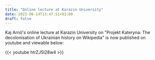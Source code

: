 ```yaml
---
title: "Online lecture at Karazin University" 
date: 2023-06-14T13:47:51+03:00
draft: false
---
```


Kaj Arnö's online lecture at Karazin University on "Projekt Kateryna: The decolonisation of Ukrainian history on Wikipedia" is now published on youtube and viewable below: 

{{< youtube htrZJ5I28w4 >}}
